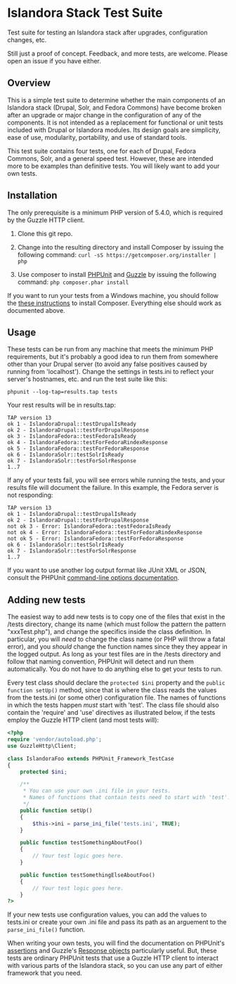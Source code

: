 Islandora Stack Test Suite
==========================

Test suite for testing an Islandora stack after upgrades, configuration changes, etc.

Still just a proof of concept. Feedback, and more tests, are welcome. Please open an issue if you have either.

## Overview

This is a simple test suite to determine whether the main components of an Islandora stack (Drupal, Solr, and Fedora Commons) have become broken after an upgrade or major change in the configuration of any of the components. It is not intended as a replacement for functional or unit tests included with Drupal or Islandora modules. Its design goals are simplicity, ease of use, modularity, portability, and use of standard tools.

This test suite contains four tests, one for each of Drupal, Fedora Commons, Solr, and a general speed test. However, these are intended more to be examples than definitive tests. You will likely want to add your own tests.

## Installation

The only prerequisite is a minimum PHP version of 5.4.0, which is required by the Guzzle HTTP client.

1. Clone this git repo.
2. Change into the resulting directory and install Composer by issuing the following command: ```curl -sS https://getcomposer.org/installer | php```

3. Use composer to install [PHPUnit](https://phpunit.de/) and [Guzzle](http://guzzle3.readthedocs.org/) by issuing the following command: ```php composer.phar install```

If you want to run your tests from a Windows machine, you should follow the [these instructions](https://getcomposer.org/doc/00-intro.md#installation-windows) to install Composer. Everything else should work as documented above.

## Usage

These tests can be run from any machine that meets the minimum PHP requirements, but it's probably a good idea to run them from somewhere other than your Drupal server (to avoid any false positives caused by running from 'localhost'). Change the settings in tests.ini to reflect your server's hostnames, etc. and run the test suite like this:

```
phpunit --log-tap=results.tap tests
```

Your rest results will be in results.tap:

```
TAP version 13
ok 1 - IslandoraDrupal::testDrupalIsReady
ok 2 - IslandoraDrupal::testForDrupalResponse
ok 3 - IslandoraFedora::testFedoraIsReady
ok 4 - IslandoraFedora::testForFedoraRindexResponse
ok 5 - IslandoraFedora::testForFedoraResponse
ok 6 - IslandoraSolr::testSolrIsReady
ok 7 - IslandoraSolr::testForSolrResponse
1..7
```

If any of your tests fail, you will see errors while running the tests, and your results file will document the failure. In this example, the Fedora server is not responding:

```
TAP version 13
ok 1 - IslandoraDrupal::testDrupalIsReady
ok 2 - IslandoraDrupal::testForDrupalResponse
not ok 3 - Error: IslandoraFedora::testFedoraIsReady
not ok 4 - Error: IslandoraFedora::testForFedoraRindexResponse
not ok 5 - Error: IslandoraFedora::testForFedoraResponse
ok 6 - IslandoraSolr::testSolrIsReady
ok 7 - IslandoraSolr::testForSolrResponse
1..7
```

If you want to use another log output format like JUnit XML or JSON, consult the PHPUnit [command-line options documentation](https://phpunit.de/manual/current/en/textui.html#textui.clioptions).

## Adding new tests

The easiest way to add new tests is to copy one of the files that exist in the /tests directory, change its name (which must follow the pattern the pattern "xxxTest.php"), and change the specifics inside the class definition. In particular, you will _need_ to change the class name (or PHP will throw a fatal error), and you _should_ change the function names since they they appear in the logged output. As long as your test files are in the /tests directory and follow that naming convention, PHPUnit will detect and run them automatically. You do not have to do anything else to get your tests to run.

Every test class should declare the ```protected $ini``` property and the ```public function setUp()``` method, since that is where the class reads the values from the tests.ini (or some other) configuration file. The names of functions in which the tests happen _must_ start with 'test'. The class file should also contain the 'require' and 'use' directives as illustrated below, if the tests employ the Guzzle HTTP client (and most tests will):

```php
<?php
require 'vendor/autoload.php';
use GuzzleHttp\Client;

class IslandoraFoo extends PHPUnit_Framework_TestCase
{
    protected $ini;

    /**
     * You can use your own .ini file in your tests.
     * Names of functions that contain tests need to start with 'test'.
     */
    public function setUp()
    {
        $this->ini = parse_ini_file('tests.ini', TRUE);
    }

    public function testSomethingAboutFoo()
    {
        // Your test logic goes here.
    }

    public function testSomethingElseAboutFoo()
    {
        // Your test logic goes here.
    }
?>
```

If your new tests use configuration values, you can add the values to tests.ini or create your own .ini file and pass its path as an arguement to the ```parse_ini_file()``` function.

When writing your own tests, you will find the documentation on PHPUnit's [assertions](https://phpunit.de/manual/current/en/appendixes.assertions.html) and Guzzle's [Response objects](http://guzzle3.readthedocs.org/http-client/response.html) particularly useful. But, these tests are ordinary PHPUnit tests that use a Guzzle HTTP client to interact with various parts of the Islandora stack, so you can use any part of either framework that you need.
